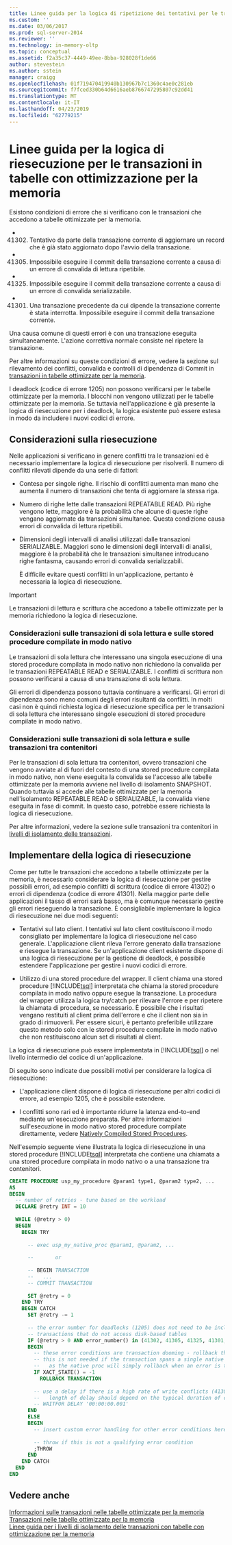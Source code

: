 ```yaml
---
title: Linee guida per la logica di ripetizione dei tentativi per le transazioni nelle tabelle ottimizzate per la memoria | Microsoft Docs
ms.custom: ''
ms.date: 03/06/2017
ms.prod: sql-server-2014
ms.reviewer: ''
ms.technology: in-memory-oltp
ms.topic: conceptual
ms.assetid: f2a35c37-4449-49ee-8bba-928028f1de66
author: stevestein
ms.author: sstein
manager: craigg
ms.openlocfilehash: 01f719470419940b130967b7c1360c4ae0c281eb
ms.sourcegitcommit: f7fced330b64d6616aeb8766747295807c92dd41
ms.translationtype: MT
ms.contentlocale: it-IT
ms.lasthandoff: 04/23/2019
ms.locfileid: "62779215"
---
```

# <a name="guidelines-for-retry-logic-for-transactions-on-memory-optimized-tables"></a>Linee guida per la logica di riesecuzione per le transazioni in tabelle con ottimizzazione per la memoria
  Esistono condizioni di errore che si verificano con le transazioni che accedono a tabelle ottimizzate per la memoria.  
  
-   41302. Tentativo da parte della transazione corrente di aggiornare un record che è già stato aggiornato dopo l'avvio della transazione.  
  
-   41305. Impossibile eseguire il commit della transazione corrente a causa di un errore di convalida di lettura ripetibile.  
  
-   41325. Impossibile eseguire il commit della transazione corrente a causa di un errore di convalida serializzabile.  
  
-   41301. Una transazione precedente da cui dipende la transazione corrente è stata interrotta. Impossibile eseguire il commit della transazione corrente.  
  
 Una causa comune di questi errori è con una transazione eseguita simultaneamente. L'azione correttiva normale consiste nel ripetere la transazione.  
  
 Per altre informazioni su queste condizioni di errore, vedere la sezione sul rilevamento dei conflitti, convalida e controlli di dipendenza di Commit in [transazioni in tabelle ottimizzate per la memoria](../relational-databases/in-memory-oltp/memory-optimized-tables.md).  
  
 I deadlock (codice di errore 1205) non possono verificarsi per le tabelle ottimizzate per la memoria. I blocchi non vengono utilizzati per le tabelle ottimizzate per la memoria. Se tuttavia nell'applicazione è già presente la logica di riesecuzione per i deadlock, la logica esistente può essere estesa in modo da includere i nuovi codici di errore.  
  
## <a name="considerations-for-retrying"></a>Considerazioni sulla riesecuzione  
 Nelle applicazioni si verificano in genere conflitti tra le transazioni ed è necessario implementare la logica di riesecuzione per risolverli. Il numero di conflitti rilevati dipende da una serie di fattori:  
  
-   Contesa per singole righe. Il rischio di conflitti aumenta man mano che aumenta il numero di transazioni che tenta di aggiornare la stessa riga.  
  
-   Numero di righe lette dalle transazioni REPEATABLE READ. Più righe vengono lette, maggiore è la probabilità che alcune di queste righe vengano aggiornate da transazioni simultanee. Questa condizione causa errori di convalida di lettura ripetibili.  
  
-   Dimensioni degli intervalli di analisi utilizzati dalle transazioni SERIALIZABLE. Maggiori sono le dimensioni degli intervalli di analisi, maggiore è la probabilità che le transazioni simultanee introducano righe fantasma, causando errori di convalida serializzabili.  
  
     È difficile evitare questi conflitti in un'applicazione, pertanto è necessaria la logica di riesecuzione.  
  
> [!IMPORTANT]  
>  Le transazioni di lettura e scrittura che accedono a tabelle ottimizzate per la memoria richiedono la logica di riesecuzione.  
  
### <a name="considerations-for-read-only-transactions-and-natively-compiled-stored-procedures"></a>Considerazioni sulle transazioni di sola lettura e sulle stored procedure compilate in modo nativo  
 Le transazioni di sola lettura che interessano una singola esecuzione di una stored procedure compilata in modo nativo non richiedono la convalida per le transazioni REPEATABLE READ e SERIALIZABLE. I conflitti di scrittura non possono verificarsi a causa di una transazione di sola lettura.  
  
 Gli errori di dipendenza possono tuttavia continuare a verificarsi. Gli errori di dipendenza sono meno comuni degli errori risultanti da conflitti. In molti casi non è quindi richiesta logica di riesecuzione specifica per le transazioni di sola lettura che interessano singole esecuzioni di stored procedure compilate in modo nativo.  
  
### <a name="considerations-for-read-only-transactions-and-cross-container-transactions"></a>Considerazioni sulle transazioni di sola lettura e sulle transazioni tra contenitori  
 Per le transazioni di sola lettura tra contenitori, ovvero transazioni che vengono avviate al di fuori del contesto di una stored procedure compilata in modo nativo, non viene eseguita la convalida se l'accesso alle tabelle ottimizzate per la memoria avviene nel livello di isolamento SNAPSHOT. Quando tuttavia si accede alle tabelle ottimizzate per la memoria nell'isolamento REPEATABLE READ o SERIALIZABLE, la convalida viene eseguita in fase di commit. In questo caso, potrebbe essere richiesta la logica di riesecuzione.  
  
 Per altre informazioni, vedere la sezione sulle transazioni tra contenitori in [livelli di isolamento delle transazioni](../../2014/database-engine/transaction-isolation-levels.md).  
  
## <a name="implementing-retry-logic"></a>Implementare della logica di riesecuzione  
 Come per tutte le transazioni che accedono a tabelle ottimizzate per la memoria, è necessario considerare la logica di riesecuzione per gestire possibili errori, ad esempio conflitti di scrittura (codice di errore 41302) o errori di dipendenza (codice di errore 41301). Nella maggior parte delle applicazioni il tasso di errori sarà basso, ma è comunque necessario gestire gli errori rieseguendo la transazione. È consigliabile implementare la logica di riesecuzione nei due modi seguenti:  
  
-   Tentativi sul lato client. I tentativi sul lato client costituiscono il modo consigliato per implementare la logica di riesecuzione nel caso generale. L'applicazione client rileva l'errore generato dalla transazione e riesegue la transazione. Se un'applicazione client esistente dispone di una logica di riesecuzione per la gestione di deadlock, è possibile estendere l'applicazione per gestire i nuovi codici di errore.  
  
-   Utilizzo di una stored procedure del wrapper. Il client chiama una stored procedure [!INCLUDE[tsql](../includes/tsql-md.md)] interpretata che chiama la stored procedure compilata in modo nativo oppure esegue la transazione. La procedura del wrapper utilizza la logica try/catch per rilevare l'errore e per ripetere la chiamata di procedura, se necessario. È possibile che i risultati vengano restituiti al client prima dell'errore e che il client non sia in grado di rimuoverli. Per essere sicuri, è pertanto preferibile utilizzare questo metodo solo con le stored procedure compilate in modo nativo che non restituiscono alcun set di risultati al client.  
  
 La logica di riesecuzione può essere implementata in [!INCLUDE[tsql](../includes/tsql-md.md)] o nel livello intermedio del codice di un'applicazione.  
  
 Di seguito sono indicate due possibili motivi per considerare la logica di riesecuzione:  
  
-   L'applicazione client dispone di logica di riesecuzione per altri codici di errore, ad esempio 1205, che è possibile estendere.  
  
-   I conflitti sono rari ed è importante ridurre la latenza end-to-end mediante un'esecuzione preparata. Per altre informazioni sull'esecuzione in modo nativo stored procedure compilate direttamente, vedere [Natively Compiled Stored Procedures](../relational-databases/in-memory-oltp/natively-compiled-stored-procedures.md).  
  
 Nell'esempio seguente viene illustrata la logica di riesecuzione in una stored procedure [!INCLUDE[tsql](../includes/tsql-md.md)] interpretata che contiene una chiamata a una stored procedure compilata in modo nativo o a una transazione tra contenitori.  
  
```sql  
CREATE PROCEDURE usp_my_procedure @param1 type1, @param2 type2, ...  
AS  
BEGIN  
  -- number of retries - tune based on the workload  
  DECLARE @retry INT = 10  
  
  WHILE (@retry > 0)  
  BEGIN  
    BEGIN TRY  
  
      -- exec usp_my_native_proc @param1, @param2, ...  
  
      --       or  
  
      -- BEGIN TRANSACTION  
      --   ...  
      -- COMMIT TRANSACTION  
  
      SET @retry = 0  
    END TRY  
    BEGIN CATCH  
      SET @retry -= 1  
  
      -- the error number for deadlocks (1205) does not need to be included for   
      -- transactions that do not access disk-based tables  
      IF (@retry > 0 AND error_number() in (41302, 41305, 41325, 41301, 1205))  
      BEGIN  
        -- these error conditions are transaction dooming - rollback the transaction  
        -- this is not needed if the transaction spans a single native proc execution  
        --   as the native proc will simply rollback when an error is thrown   
        IF XACT_STATE() = -1  
          ROLLBACK TRANSACTION  
  
        -- use a delay if there is a high rate of write conflicts (41302)  
        --   length of delay should depend on the typical duration of conflicting transactions  
        -- WAITFOR DELAY '00:00:00.001'  
      END  
      ELSE  
      BEGIN  
        -- insert custom error handling for other error conditions here  
  
        -- throw if this is not a qualifying error condition  
        ;THROW  
      END  
    END CATCH  
  END  
END  
```  
  
## <a name="see-also"></a>Vedere anche  
 [Informazioni sulle transazioni nelle tabelle ottimizzate per la memoria](../../2014/database-engine/understanding-transactions-on-memory-optimized-tables.md)   
 [Transazioni nelle tabelle ottimizzate per la memoria](../relational-databases/in-memory-oltp/memory-optimized-tables.md)   
 [Linee guida per i livelli di isolamento delle transazioni con tabelle con ottimizzazione per la memoria](../../2014/database-engine/guidelines-for-transaction-isolation-levels-with-memory-optimized-tables.md)  
  
  
